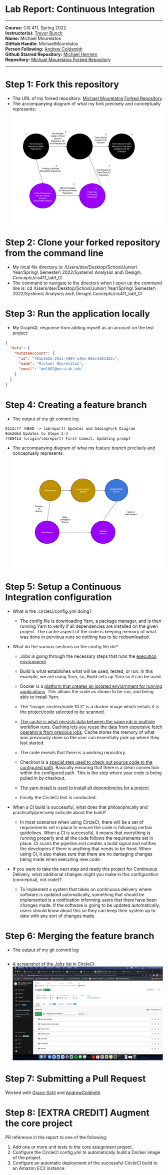 # Lab Report: Continuous Integration
___
**Course:** CIS 411, Spring 2022  
**Instructor(s):** [Trevor Bunch](https://github.com/trevordbunch)  
**Name:** Michael Mourelatos  
**GitHub Handle:** MichaelMourelatos  
**Person Following:** [Andrew Coldsmith](https://github.com/andrewcoldsmith)  
**Github Starred Repository:** [Michael Hermen](https://gist.github.com/mjhea0/5680216)  
**Repository:** [Michael Mourelatos Forked Repository](https://github.com/MichaelMourelatos/cis411_lab1_CI)
___

# Step 1: Fork this repository
- The URL of my forked repository: [Michael Mourelatos Forked Repository](https://github.com/MichaelMourelatos/cis411_lab1_CI)
- The accompanying diagram of what my fork precisely and conceptually represents: ![Fork Diagram](/assets/Fork_Diagram_2_6.jpg)

# Step 2: Clone your forked repository from the command line  
- My local file directory is: /Users/dev/Desktop/School/Junior\ Year/Spring\ Semester\ 2022/Systems\ Analysis\ and\ Design\ Concepts/cis411_lab1_Cl
- The command to navigate to the directory when I open up the command line is: cd /Users/dev/Desktop/School/Junior\ Year/Spring\ Semester\ 2022/Systems\ Analysis\ and\ Design\ Concepts/cis411_lab1_Cl

# Step 3: Run the application locally
- My GraphQL response from adding myself as an account on the test project:
``` json
{
  "data": {
    "mutateAccount": {
      "id": "701e365b-29a3-4984-a46e-006c4d03382c",
      "name": "Michael Mourelatos",
      "email": "mm1682@messiah.edu"
    }
  }
}
```

# Step 4: Creating a feature branch
- The output of my git commit log
```
0112c77 (HEAD -> labreport) Updates and AddingFork Diagram
9de2d6d Updates to Steps 1-3
f48041d (origin/labreport) First Commit. Updating prompt
```
- The accompanying diagram of what my feature branch precisely and conceptually represents: ![Branch Diagram](/assets/Branches_Diagram_2_6.jpg)

# Step 5: Setup a Continuous Integration configuration
- What is the .circleci/config.yml doing?
    - The config file is downloading Yarn, a package manager, and is then running Yarn to verify if all dependencies are installed on the given project. The cache aspect of the code is keeping memory of what was done in pervious runs so nothing has to be redownloaded.


- What do the various sections on the config file do?
    - Jobs is going through the necessary steps that runs the [execution environment](https://support.circleci.com/hc/en-us/articles/115015711148-What-is-a-job-#:~:text=A%20job%20is%20what%20runs,yml%20.).

    - Build is what establishes what will be used, tested, or run. In this example, we are using Yarn, so, Build sets up Yarn so it can be used.
  
    - Docker is a [platform that creates an isolated enviornment for running applications](https://www.jenkins.io/doc/book/installing/docker/). This allows the code as shown to be run, and being able to install Yarn.
    
    - The "image: circleci/node:10.3" is a docker image which entails it is the project/code selected to be scanned.
    
    - [The cache is what persists data between the same job in multiple workflow runs. Caching lets you reuse the data from expensive fetch operations from previous jobs](https://circleci.com/blog/persisting-data-in-workflows-when-to-use-caching-artifacts-and-workspaces/). Cache stores the memory of what was previously done so the user can essentially pick up where they last started.
    
    - The code reveals that there is a working repository.
    
    - Checkout is a [special step used to check out source code to the configured path](https://stackoverflow.com/questions/58025126/what-does-the-checkout-step-in-circle-ci-do). Basically ensuring that there is a clean connection within the configured path. This is the step where your code is being pulled in by checkout.
    
    - [The yarn install is used to install all dependencies for a project](https://stackoverflow.com/questions/59265231/what-is-the-difference-between-yarn-and-yarn-install#:~:text=yarn%20install%20is%20used%20to,you%20need%20to%20pick%20up.).
    
    - Finally the CircleCi test is conducted.
   

- When a CI build is successful, what does that philosophically and practically/precisely indicate about the build?
    - In most scenarios when using CircleCI, there will be a set of requirements set in place to ensure the code is following certain guidelines. When a CI is successful, it means that everything is running properly and all the code follows the requirements set in place. CI scans the pipeline and creates a build signal and notifies the developers if there is anything that needs to be fixed. When using CI, it also makes sure that there are no damaging changes being made when executing new code.
   

- If you were to take the next step and ready this project for Continuous Delivery, what additional changes might you make in this configuration (conceptual, not code)?
    - To implement a system that takes on continuous delivery where software is updated automatically, something that should be implemented is a notification informing users that there have been changes made. If the software is going to be updated automatically, users should know about this so they can keep their system up to date with any sort of changes made.
   

# Step 6: Merging the feature branch
* The output of my git commit log
```

```

* A screenshot of the _Jobs_ list in CircleCI
![CircleCI Success](/assets/Screenshot_of_Jobs_List.png)

# Step 7: Submitting a Pull Request

Worked with [Grace-Schl](https://github.com/Grace-Schl) and [AndrewColdmith](https://github.com/andrewcoldsmith)


# Step 8: [EXTRA CREDIT] Augment the core project
PR reference in the report to one of the following:
1. Add one or more unit tests to the core assignment project. 
2. Configure the CircleCI config.yml to automatically build a Docker image of the project.
3. Configure an automatic deployment of the successful CircleCI build to an Amazon EC2 instance.
